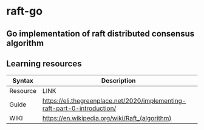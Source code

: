 # raft-go
## Go implementation of raft distributed consensus algorithm


## Learning resources
| Syntax | Description |
| ----------- | ----------- |
| Resource | LINK |
| Guide | https://eli.thegreenplace.net/2020/implementing-raft-part-0-introduction/  | 
| WIKI | https://en.wikipedia.org/wiki/Raft_(algorithm)   | 



